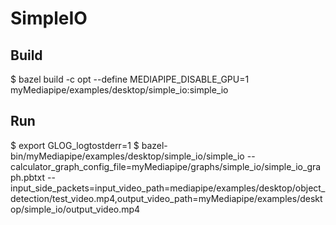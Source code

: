 
# SimpleIO

## Build

$ bazel build -c opt --define MEDIAPIPE_DISABLE_GPU=1 \
    myMediapipe/examples/desktop/simple_io:simple_io

## Run

$ export GLOG_logtostderr=1
$ bazel-bin/myMediapipe/examples/desktop/simple_io/simple_io --calculator_graph_config_file=myMediapipe/graphs/simple_io/simple_io_graph.pbtxt --input_side_packets=input_video_path=mediapipe/examples/desktop/object_detection/test_video.mp4,output_video_path=myMediapipe/examples/desktop/simple_io/output_video.mp4